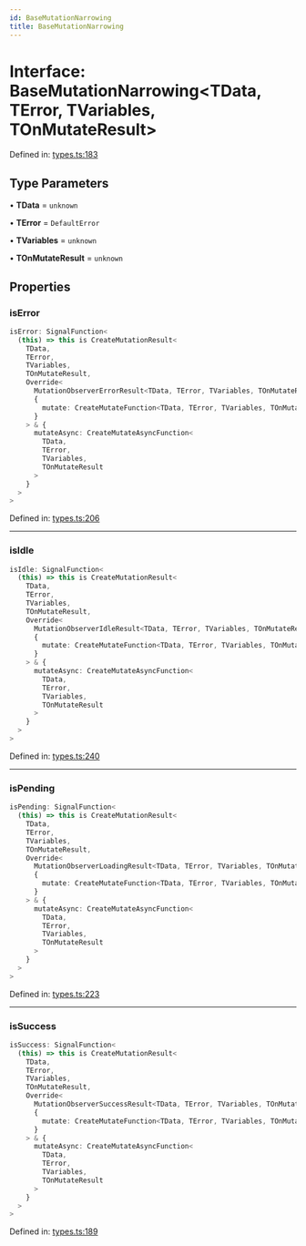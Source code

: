 ```yaml
---
id: BaseMutationNarrowing
title: BaseMutationNarrowing
---
```


<!-- DO NOT EDIT: this page is autogenerated from the type comments -->

# Interface: BaseMutationNarrowing\<TData, TError, TVariables, TOnMutateResult\>

Defined in: [types.ts:183](https://github.com/TanStack/query/blob/main/packages/angular-query-experimental/src/types.ts#L183)

## Type Parameters

• **TData** = `unknown`

• **TError** = `DefaultError`

• **TVariables** = `unknown`

• **TOnMutateResult** = `unknown`

## Properties

### isError

```ts
isError: SignalFunction<
  (this) => this is CreateMutationResult<
    TData,
    TError,
    TVariables,
    TOnMutateResult,
    Override<
      MutationObserverErrorResult<TData, TError, TVariables, TOnMutateResult>,
      {
        mutate: CreateMutateFunction<TData, TError, TVariables, TOnMutateResult>
      }
    > & {
      mutateAsync: CreateMutateAsyncFunction<
        TData,
        TError,
        TVariables,
        TOnMutateResult
      >
    }
  >
>
```

Defined in: [types.ts:206](https://github.com/TanStack/query/blob/main/packages/angular-query-experimental/src/types.ts#L206)

---

### isIdle

```ts
isIdle: SignalFunction<
  (this) => this is CreateMutationResult<
    TData,
    TError,
    TVariables,
    TOnMutateResult,
    Override<
      MutationObserverIdleResult<TData, TError, TVariables, TOnMutateResult>,
      {
        mutate: CreateMutateFunction<TData, TError, TVariables, TOnMutateResult>
      }
    > & {
      mutateAsync: CreateMutateAsyncFunction<
        TData,
        TError,
        TVariables,
        TOnMutateResult
      >
    }
  >
>
```

Defined in: [types.ts:240](https://github.com/TanStack/query/blob/main/packages/angular-query-experimental/src/types.ts#L240)

---

### isPending

```ts
isPending: SignalFunction<
  (this) => this is CreateMutationResult<
    TData,
    TError,
    TVariables,
    TOnMutateResult,
    Override<
      MutationObserverLoadingResult<TData, TError, TVariables, TOnMutateResult>,
      {
        mutate: CreateMutateFunction<TData, TError, TVariables, TOnMutateResult>
      }
    > & {
      mutateAsync: CreateMutateAsyncFunction<
        TData,
        TError,
        TVariables,
        TOnMutateResult
      >
    }
  >
>
```

Defined in: [types.ts:223](https://github.com/TanStack/query/blob/main/packages/angular-query-experimental/src/types.ts#L223)

---

### isSuccess

```ts
isSuccess: SignalFunction<
  (this) => this is CreateMutationResult<
    TData,
    TError,
    TVariables,
    TOnMutateResult,
    Override<
      MutationObserverSuccessResult<TData, TError, TVariables, TOnMutateResult>,
      {
        mutate: CreateMutateFunction<TData, TError, TVariables, TOnMutateResult>
      }
    > & {
      mutateAsync: CreateMutateAsyncFunction<
        TData,
        TError,
        TVariables,
        TOnMutateResult
      >
    }
  >
>
```

Defined in: [types.ts:189](https://github.com/TanStack/query/blob/main/packages/angular-query-experimental/src/types.ts#L189)
